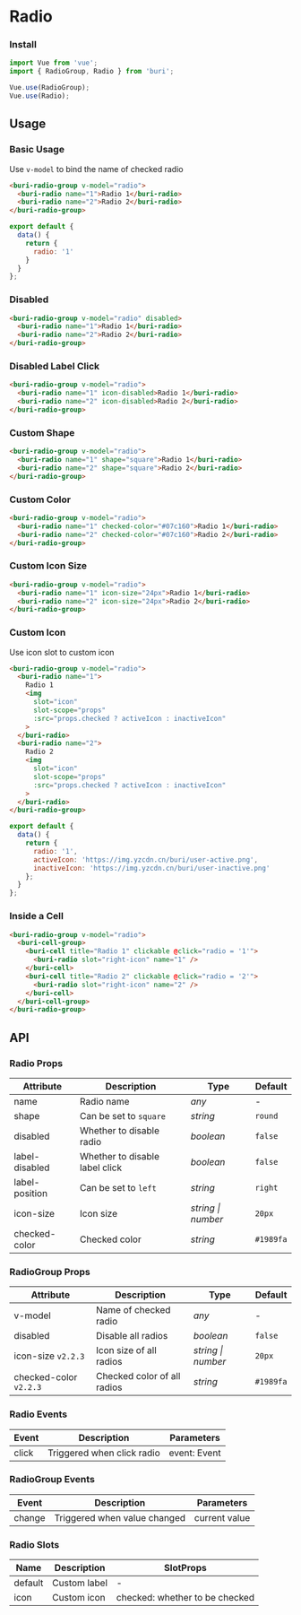 # Radio

### Install

``` javascript
import Vue from 'vue';
import { RadioGroup, Radio } from 'buri';

Vue.use(RadioGroup);
Vue.use(Radio);
```

## Usage

### Basic Usage

Use `v-model` to bind the name of checked radio

```html
<buri-radio-group v-model="radio">
  <buri-radio name="1">Radio 1</buri-radio>
  <buri-radio name="2">Radio 2</buri-radio>
</buri-radio-group>
```

```javascript
export default {
  data() {
    return {
      radio: '1'
    }
  }
};
```

### Disabled

```html
<buri-radio-group v-model="radio" disabled>
  <buri-radio name="1">Radio 1</buri-radio>
  <buri-radio name="2">Radio 2</buri-radio>
</buri-radio-group>
```

### Disabled Label Click

```html
<buri-radio-group v-model="radio">
  <buri-radio name="1" icon-disabled>Radio 1</buri-radio>
  <buri-radio name="2" icon-disabled>Radio 2</buri-radio>
</buri-radio-group>
```

### Custom Shape

```html
<buri-radio-group v-model="radio">
  <buri-radio name="1" shape="square">Radio 1</buri-radio>
  <buri-radio name="2" shape="square">Radio 2</buri-radio>
</buri-radio-group>
```

### Custom Color

```html
<buri-radio-group v-model="radio">
  <buri-radio name="1" checked-color="#07c160">Radio 1</buri-radio>
  <buri-radio name="2" checked-color="#07c160">Radio 2</buri-radio>
</buri-radio-group>
```

### Custom Icon Size

```html
<buri-radio-group v-model="radio">
  <buri-radio name="1" icon-size="24px">Radio 1</buri-radio>
  <buri-radio name="2" icon-size="24px">Radio 2</buri-radio>
</buri-radio-group>
```

### Custom Icon

Use icon slot to custom icon

```html
<buri-radio-group v-model="radio">
  <buri-radio name="1">
    Radio 1
    <img
      slot="icon"
      slot-scope="props"
      :src="props.checked ? activeIcon : inactiveIcon"
    >
  </buri-radio>
  <buri-radio name="2">
    Radio 2
    <img
      slot="icon"
      slot-scope="props"
      :src="props.checked ? activeIcon : inactiveIcon"
    >
  </buri-radio>
</buri-radio-group>
```

```js
export default {
  data() {
    return {
      radio: '1',
      activeIcon: 'https://img.yzcdn.cn/buri/user-active.png',
      inactiveIcon: 'https://img.yzcdn.cn/buri/user-inactive.png'
    };
  }
};
```

### Inside a Cell

```html
<buri-radio-group v-model="radio">
  <buri-cell-group>
    <buri-cell title="Radio 1" clickable @click="radio = '1'">
      <buri-radio slot="right-icon" name="1" />
    </buri-cell>
    <buri-cell title="Radio 2" clickable @click="radio = '2'">
      <buri-radio slot="right-icon" name="2" />
    </buri-cell>
  </buri-cell-group>
</buri-radio-group>
```

## API

### Radio Props

| Attribute | Description | Type | Default |
|------|------|------|------|
| name | Radio name | *any* | - |
| shape | Can be set to `square` | *string* | `round` |
| disabled | Whether to disable radio | *boolean* | `false` |
| label-disabled | Whether to disable label click | *boolean* | `false` |
| label-position | Can be set to `left` | *string* | `right` |
| icon-size | Icon size | *string \| number* | `20px` |
| checked-color | Checked color | *string* | `#1989fa` | - |

### RadioGroup Props

| Attribute | Description | Type | Default |
|------|------|------|------|
| v-model | Name of checked radio | *any* | - |
| disabled | Disable all radios | *boolean* | `false` |
| icon-size `v2.2.3` | Icon size of all radios | *string \| number* | `20px` |
| checked-color `v2.2.3` | Checked color of all radios | *string* | `#1989fa` | - |

### Radio Events

| Event | Description | Parameters |
|------|------|------|
| click | Triggered when click radio | event: Event |

### RadioGroup Events

| Event | Description | Parameters |
|------|------|------|
| change | Triggered when value changed | current value |

### Radio Slots

| Name | Description | SlotProps |
|------|------|------|
| default | Custom label | - |
| icon | Custom icon | checked: whether to be checked |
